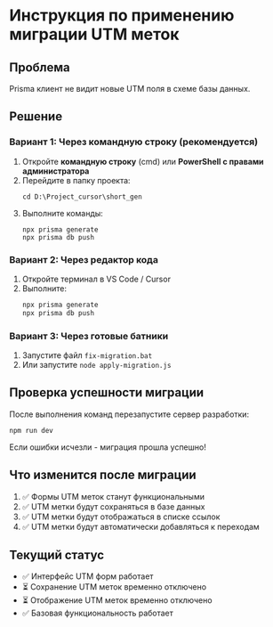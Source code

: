 # Инструкция по применению миграции UTM меток

## Проблема
Prisma клиент не видит новые UTM поля в схеме базы данных.

## Решение

### Вариант 1: Через командную строку (рекомендуется)
1. Откройте **командную строку** (cmd) или **PowerShell с правами администратора**
2. Перейдите в папку проекта:
   ```
   cd D:\Project_cursor\short_gen
   ```
3. Выполните команды:
   ```
   npx prisma generate
   npx prisma db push
   ```

### Вариант 2: Через редактор кода
1. Откройте терминал в VS Code / Cursor
2. Выполните:
   ```bash
   npx prisma generate
   npx prisma db push
   ```

### Вариант 3: Через готовые батники
1. Запустите файл `fix-migration.bat`
2. Или запустите `node apply-migration.js`

## Проверка успешности миграции
После выполнения команд перезапустите сервер разработки:
```
npm run dev
```

Если ошибки исчезли - миграция прошла успешно!

## Что изменится после миграции
1. ✅ Формы UTM меток станут функциональными
2. ✅ UTM метки будут сохраняться в базе данных
3. ✅ UTM метки будут отображаться в списке ссылок
4. ✅ UTM метки будут автоматически добавляться к переходам

## Текущий статус
- ✅ Интерфейс UTM форм работает
- ⏳ Сохранение UTM меток временно отключено
- ⏳ Отображение UTM меток временно отключено
- ✅ Базовая функциональность работает
